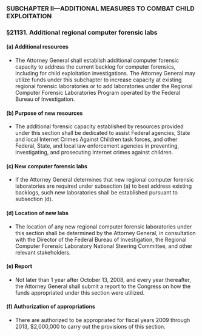 ### SUBCHAPTER II—ADDITIONAL MEASURES TO COMBAT CHILD EXPLOITATION

### §21131. Additional regional computer forensic labs
#### (a) Additional resources
* The Attorney General shall establish additional computer forensic capacity to address the current backlog for computer forensics, including for child exploitation investigations. The Attorney General may utilize funds under this subchapter to increase capacity at existing regional forensic laboratories or to add laboratories under the Regional Computer Forensic Laboratories Program operated by the Federal Bureau of Investigation.

#### (b) Purpose of new resources
* The additional forensic capacity established by resources provided under this section shall be dedicated to assist Federal agencies, State and local Internet Crimes Against Children task forces, and other Federal, State, and local law enforcement agencies in preventing, investigating, and prosecuting Internet crimes against children.

#### (c) New computer forensic labs
* If the Attorney General determines that new regional computer forensic laboratories are required under subsection (a) to best address existing backlogs, such new laboratories shall be established pursuant to subsection (d).

#### (d) Location of new labs
* The location of any new regional computer forensic laboratories under this section shall be determined by the Attorney General, in consultation with the Director of the Federal Bureau of Investigation, the Regional Computer Forensic Laboratory National Steering Committee, and other relevant stakeholders.

#### (e) Report
* Not later than 1 year after October 13, 2008, and every year thereafter, the Attorney General shall submit a report to the Congress on how the funds appropriated under this section were utilized.

#### (f) Authorization of appropriations
* There are authorized to be appropriated for fiscal years 2009 through 2013, $2,000,000 to carry out the provisions of this section.